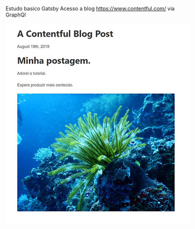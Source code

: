 Estudo basico Gatsby
Acesso a blog https://www.contentful.com/ via GraphQl

![tela](/images/blog.jpg)
